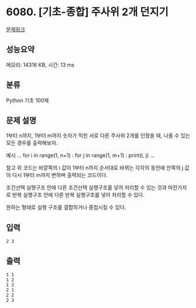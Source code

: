 # 6080. [기초-종합] 주사위 2개 던지기

[문제링크](https://codeup.kr/problem.php?id=6080)

## 성능요약

메모리: 14316 KB, 시간: 13 ms

## 분류

Python 기초 100제

## 문제 설명

1부터 n까지, 1부터 m까지 숫자가 적힌 서로 다른 주사위 2개를 던졌을 때,
나올 수 있는 모든 경우를 출력해보자.

예시
...
for i in range(1, n+1) :
  for j in range(1, m+1) :
    print(i, j)
...

참고
위 코드는
바깥쪽의 i 값이 1부터 n까지 순서대로 바뀌는 각각의 동안에
안쪽의 j 값이 다시 1부터 m까지 변하며 출력되는 코드이다.

조건선택 실행구조 안에 다른 조건선택 실행구조를 넣어 처리할 수 있는 것과 마찬가지로
반복 실행구조 안에 다른 반복 실행구조를 넣어 처리할 수 있다.

원하는 형태로 실행 구조를 결합하거나 중첩시킬 수 있다.

## 입력

```
2 3
```

## 출력

```
1 1
1 2
1 3
2 1
2 2
2 3
```